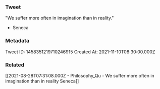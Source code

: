 ### Tweet
"We suffer more often in imagination than in reality."

- Seneca

### Metadata
Tweet ID: 1458351219710246915
Created At: 2021-11-10T08:30:00.000Z

### Related
[[2021-08-28T07:31:08.000Z - Philosophy_Qu - We suffer more often in imagination than in reality Seneca]]

